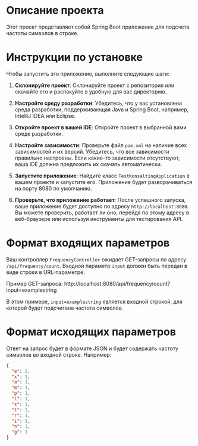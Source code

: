 # Описание проекта

Этот проект представляет собой Spring Boot приложение для подсчета частоты символов в строке.

# Инструкции по установке

Чтобы запустить это приложение, выполните следующие шаги:

1. **Склонируйте проект**:
   Склонируйте проект с репозитория или скачайте его и распакуйте в удобную для вас директорию.

2. **Настройте среду разработки**:
   Убедитесь, что у вас установлена среда разработки, поддерживающая Java и Spring Boot, например, IntelliJ IDEA или Eclipse.

3. **Откройте проект в вашей IDE**:
   Откройте проект в выбранной вами среде разработки.

4. **Настройте зависимости**:
   Проверьте файл `pom.xml` на наличие всех зависимостей и их версий. Убедитесь, что все зависимости правильно настроены. Если какие-то зависимости отсутствуют, ваша IDE должна предложить их скачать автоматически.

5. **Запустите приложение**:
   Найдите класс `TestKonsaltingApplication` в вашем проекте и запустите его. Приложение будет разворачиваться на порту 8080 по умолчанию.

6. **Проверьте, что приложение работает**:
   После успешного запуска, ваше приложение будет доступно по адресу `http://localhost:8080`. Вы можете проверить, работает ли оно, перейдя по этому адресу в веб-браузере или используя инструменты для тестирования API.

# Формат входящих параметров

Ваш контроллер `FrequencyController` ожидает GET-запросы по адресу `/api/frequency/count`. Входной параметр `input` должен быть передан в виде строки в URL-параметре.

Пример GET-запроса: http://localhost:8080/api/frequency/count?input=examplestring

В этом примере, `input=examplestring` является входной строкой, для которой будет подсчитана частота символов.

# Формат исходящих параметров

Ответ на запрос будет в формате JSON и будет содержать частоту символов во входной строке. Например:

```json
{
  "e": 2,
  "x": 1,
  "a": 1,
  "m": 1,
  "p": 1,
  "l": 1,
  "s": 1,
  "t": 1,
  "r": 1,
  "i": 1,
  "n": 1,
  "g": 1
}

